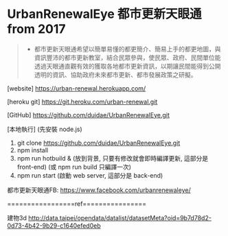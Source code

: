 # UrbanRenewalEye 都市更新天眼通 from 2017

>* 都市更新天眼通希望以簡單易懂的都更簡介、簡易上手的都更地圖，與資訊豐沛的都市更新教室，結合民眾參與，使民眾、政府、民間單位能透過天眼通直觀有效的獲取各地都市更新資訊，以期讓民間能得到公開透明的資訊、協助政府未來都市更新、都市發展政策之研擬。

[website] https://urban-renewal.herokuapp.com/

[heroku git] https://git.heroku.com/urban-renewal.git

[GitHub] https://github.com/duidae/UrbanRenewalEye.git

[本地執行] (先安裝 node.js)
1. git clone https://github.com/duidae/UrbanRenewalEye.git
2. npm install
3. npm run hotbuild & (放到背景, 只要有修改就會即時編譯更新, 這部分是 front-end) (或 npm run build 只編譯一次)
4. npm run start (啟動 web server, 這部分是 back-end)

都市更新天眼通FB: https://www.facebook.com/urbanrenewaleye/


=================ref================

建物3d
http://data.taipei/opendata/datalist/datasetMeta?oid=9b7d78d2-0d73-4b42-9b29-c1640efed0eb
